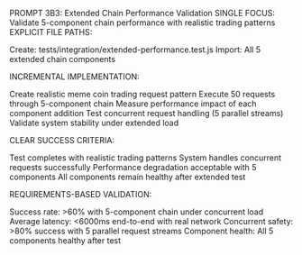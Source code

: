 PROMPT 3B3: Extended Chain Performance Validation
SINGLE FOCUS: Validate 5-component chain performance with realistic trading patterns
EXPLICIT FILE PATHS:

Create: tests/integration/extended-performance.test.js
Import: All 5 extended chain components

INCREMENTAL IMPLEMENTATION:

Create realistic meme coin trading request pattern
Execute 50 requests through 5-component chain
Measure performance impact of each component addition
Test concurrent request handling (5 parallel streams)
Validate system stability under extended load

CLEAR SUCCESS CRITERIA:

Test completes with realistic trading patterns
System handles concurrent requests successfully
Performance degradation acceptable with 5 components
All components remain healthy after extended test

REQUIREMENTS-BASED VALIDATION:

Success rate: >60% with 5-component chain under concurrent load
Average latency: <6000ms end-to-end with real network
Concurrent safety: >80% success with 5 parallel request streams
Component health: All 5 components healthy after test